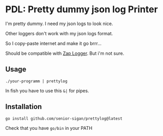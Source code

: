 # PDL: Pretty dummy json log Printer

I'm pretty dummy. I need my json logs to look nice.

Other loggers don't work with my json logs format.

So I copy-paste internet and make it go brrr...

Should be compatible  with [Zap Logger](https://github.com/uber-go/zap). But i'm not sure.

## Usage

```shell
./your-programm | prettylog
```

In fish you have to use this `&|` for pipes.

## Installation

```shell
go install github.com/senior-sigan/prettylog@latest
```

Check that you have `go/bin` in your PATH
